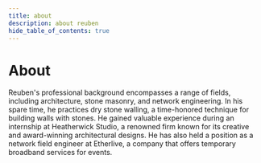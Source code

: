 ```yaml
---
title: about
description: about reuben
hide_table_of_contents: true
---
```


# About

Reuben's professional background encompasses a range of fields, including architecture, stone masonry, and network engineering. In his spare time, he practices dry stone walling, a time-honored technique for building walls with stones. He gained valuable experience during an internship at Heatherwick Studio, a renowned firm known for its creative and award-winning architectural designs. He has also held a position as a network field engineer at Etherlive, a company that offers temporary broadband services for events.